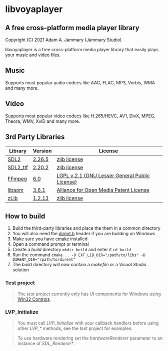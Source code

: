 # libvoyaplayer

## A free cross-platform media player library

Copyright (C) 2021 Adam A. Jammary (Jammary Studio)

libvoyaplayer is a free cross-platform media player library that easily plays your music and video files.

## Music

Supports most popular audio codecs like AAC, FLAC, MP3, Vorbis, WMA and many more.

## Video

Supports most popular video codecs like H.265/HEVC, AV1, DivX, MPEG, Theora, WMV, XviD and many more.

## 3rd Party Libraries

Library | Version | License
------- | ------- | -------
[SDL2](https://www.libsdl.org/) | [2.26.5](https://www.libsdl.org/release/SDL2-2.26.5.tar.gz) | [zlib license](https://www.libsdl.org/license.php)
[SDL2_ttf](https://www.libsdl.org/projects/SDL_ttf/) | [2.20.2](https://www.libsdl.org/projects/SDL_ttf/release/SDL2_ttf-2.20.2.tar.gz) | [zlib license](https://www.libsdl.org/license.php)
[FFmpeg](https://ffmpeg.org/) | [6.0](https://ffmpeg.org/releases/ffmpeg-6.0.tar.bz2) | [LGPL v.2.1 (GNU Lesser General Public License)](https://ffmpeg.org/legal.html)
[libaom](https://aomedia.googlesource.com/aom/) | [3.6.1](https://storage.googleapis.com/aom-releases/libaom-3.6.1.tar.gz) | [Alliance for Open Media Patent License](https://aomedia.org/license/software-license/)
[zLib](http://www.zlib.net/) | [1.2.13](https://www.zlib.net/zlib-1.2.13.tar.gz) | [zlib license](http://www.zlib.net/zlib_license.html)

## How to build

1. Build the third-party libraries and place the them in a common directory
1. You will also need the [dirent.h](https://github.com/tronkko/dirent/raw/master/include/dirent.h) header if you are building on Windows
1. Make sure you have [cmake](https://cmake.org/download/) installed
1. Open a command prompt or terminal
1. Create a *build* directory `mkdir build` and enter it `cd build`
1. Run the command `cmake .. -D EXT_LIB_DIR="/path/to/libs" -D DIRENT_DIR="/path/to/dirent"`
1. The *build* directory will now contain a *makefile* or a *Visual Studio* solution

### Test project

> The *test* project currently only has UI components for Windows using [Win32 Controls](https://learn.microsoft.com/en-us/windows/win32/controls/individual-control-info).

### LVP_Initialize

> You must call *LVP_Initialize* with your callback handlers before using other *LVP_\** methods, see the *test* project for examples.

> To use hardware rendering set the *hardwareRenderer* parameter to an instance of *SDL_Renderer\**.
